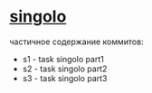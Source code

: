 # [singolo](https://github.com/svetrima/singolo/)
частичное содержание коммитов:
 - s1 - task singolo part1
 - s2 - task singolo part2
 - s3 - task singolo part3